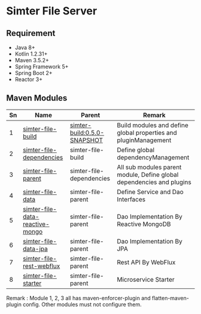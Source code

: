 # Simter File Server

## Requirement

- Java 8+
- Kotlin 1.2.31+
- Maven 3.5.2+
- Spring Framework 5+
- Spring Boot 2+
- Reactor 3+

## Maven Modules

Sn | Name                              | Parent                        | Remark
---|-----------------------------------|-------------------------------|--------
1  | [simter-file-build]               | [simter-build:0.5.0-SNAPSHOT] | Build modules and define global properties and pluginManagement
2  | [simter-file-dependencies]        | simter-file-build             | Define global dependencyManagement
3  | [simter-file-parent]              | simter-file-dependencies      | All sub modules parent module, Define global dependencies and plugins
4  | [simter-file-data]                | simter-file-parent            | Define Service and Dao Interfaces
5  | [simter-file-data-reactive-mongo] | simter-file-parent            | Dao Implementation By Reactive MongoDB
6  | [simter-file-data-jpa]            | simter-file-parent            | Dao Implementation By JPA
7  | [simter-file-rest-webflux]        | simter-file-parent            | Rest API By WebFlux
8  | [simter-file-starter]             | simter-file-parent            | Microservice Starter
     
Remark : Module 1, 2, 3 all has maven-enforcer-plugin and flatten-maven-plugin config. Other modules must not configure them.

[simter-build:0.5.0-SNAPSHOT]: https://github.com/simter/simter-build/tree/master
[simter-file-build]: https://github.com/simter/simter-file
[simter-file-dependencies]: https://github.com/simter/simter-file/tree/master/simter-file-dependencies
[simter-file-parent]: https://github.com/simter/simter-file/tree/master/simter-file-parent
[simter-file-data]: https://github.com/simter/simter-file/tree/master/simter-file-data
[simter-file-data-reactive-mongo]: https://github.com/simter/simter-file/tree/master/simter-file-data-reactive-mongo
[simter-file-data-jpa]: https://github.com/simter/simter-file/tree/master/simter-file-data-jpa
[simter-file-rest-webflux]: https://github.com/simter/simter-file/tree/master/simter-file-rest-webflux
[simter-file-starter]: https://github.com/simter/simter-file/tree/master/simter-file-starter
